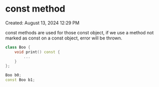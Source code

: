 # const method

Created: August 13, 2024 12:29 PM

const methods are used for those const object, if we use a method not marked as const on a const object, error will be thrown.

```cpp
class Boo { 
	void print() const {
		...
	}
};

Boo b0;
const Boo b1;
```